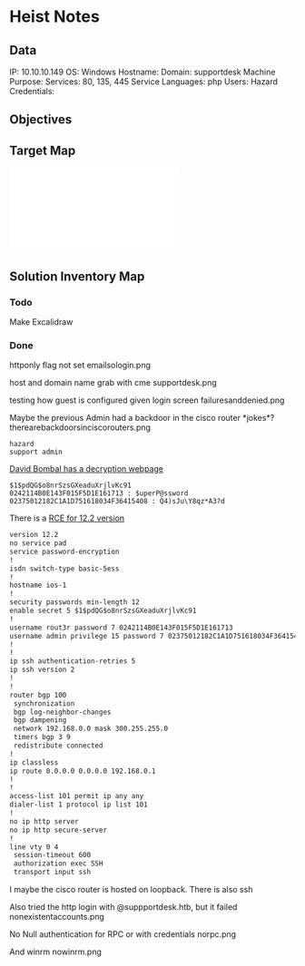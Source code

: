 # Heist Notes

## Data 

IP: 10.10.10.149
OS: Windows 
Hostname:
Domain: supportdesk
Machine Purpose: 
Services: 80, 135, 445 
Service Languages: php 
Users: Hazard
Credentials:

## Objectives

## Target Map

![](Heist-map.excalidraw.md)

## Solution Inventory Map


### Todo 

Make Excalidraw

### Done


httponly flag not set
emailsologin.png

host and domain name grab with cme
supportdesk.png

testing how guest is configured given login screen
failuresanddenied.png

Maybe the previous Admin had a backdoor in the cisco router \*jokes\*? 
therearebackdoorsinciscorouters.png
```
hazard
support admin
```

[David Bombal has a decryption webpage](https://davidbombal.com/cisco-type-7-password-decryption/)
```
$1$pdQG$o8nrSzsGXeaduXrjlvKc91
0242114B0E143F015F5D1E161713 : $uperP@ssword
02375012182C1A1D751618034F36415408 : Q4)sJu\Y8qz*A3?d
```

There is a [RCE for 12.2 version](https://github.com/artkond/cisco-rce)
```txt
version 12.2
no service pad
service password-encryption
!
isdn switch-type basic-5ess
!
hostname ios-1
!
security passwords min-length 12
enable secret 5 $1$pdQG$o8nrSzsGXeaduXrjlvKc91
!
username rout3r password 7 0242114B0E143F015F5D1E161713
username admin privilege 15 password 7 02375012182C1A1D751618034F36415408
!
!
ip ssh authentication-retries 5
ip ssh version 2
!
!
router bgp 100
 synchronization
 bgp log-neighbor-changes
 bgp dampening
 network 192.168.0.0 mask 300.255.255.0
 timers bgp 3 9
 redistribute connected
!
ip classless
ip route 0.0.0.0 0.0.0.0 192.168.0.1
!
!
access-list 101 permit ip any any
dialer-list 1 protocol ip list 101
!
no ip http server
no ip http secure-server
!
line vty 0 4
 session-timeout 600
 authorization exec SSH
 transport input ssh

```

I maybe the cisco router is hosted on loopback. There is also ssh 

Also tried the http login with @suppportdesk.htb, but it failed
nonexistentaccounts.png

No Null authentication for RPC or with credentials
norpc.png

And winrm
nowinrm.png